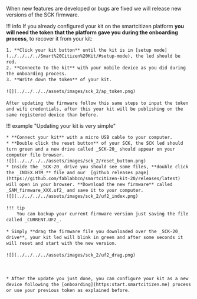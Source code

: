 When new features are developed or bugs are fixed we will release new versions of the SCK firmware.

!!! info
	If you already configured your kit on the smartcitizen platform **you will need the token that the platform gave you during the onboarding process**, to recover it from your kit:  

	1. **Click your kit button** until the kit is in [setup mode](../../../../Smart%20Citizen%20Kit/#setup-mode), the led should be red.  
	2. **Connecto to the kit** with your mobile device as you did during the onboarding process.  
	3. **Write down the token** of your kit.  

	![](../../../../assets/images/sck_2/ap_token.png)

	After updating the firmware follow this same steps to input the token and wifi credentials, after this your kit will be publishing on the same registered device than before.

!!! example "Updating your kit is very simple"

	* **Connect your kit** with a micro USB cable to your computer.
	* **Double click the reset button** of your SCK, the SCK led should turn green and a new drive called _SCK-20_ should appear on your computer file browser.
	![](../../../../assets/images/sck_2/reset_button.png)
	* Inside the _SCK-20_ drive you should see some files, **double click the _INDEX.HTM_** file and our  [github releases page](https://github.com/fablabbcn/smartcitizen-kit-20/releases/latest) will open in your browser. **Download the new firmware** called _SAM_firmware_XXX.uf2_ and save it to your computer.
	![](../../../../assets/images/sck_2/uf2_index.png)

	!!! tip
		You can backup your current firmware version just saving the file called _CURRENT.UF2_.

	* Simply **drag the firmware file you downloaded over the _SCK-20_ drive**, your kit led will blink in green and after some seconds it will reset and start with the new version.

	![](../../../../assets/images/sck_2/uf2_drag.png)



	* After the update you just done, you can configure your kit as a new device following the [onboarding](https:start.smartcitizen.me) process or use your previous token as explained before.
